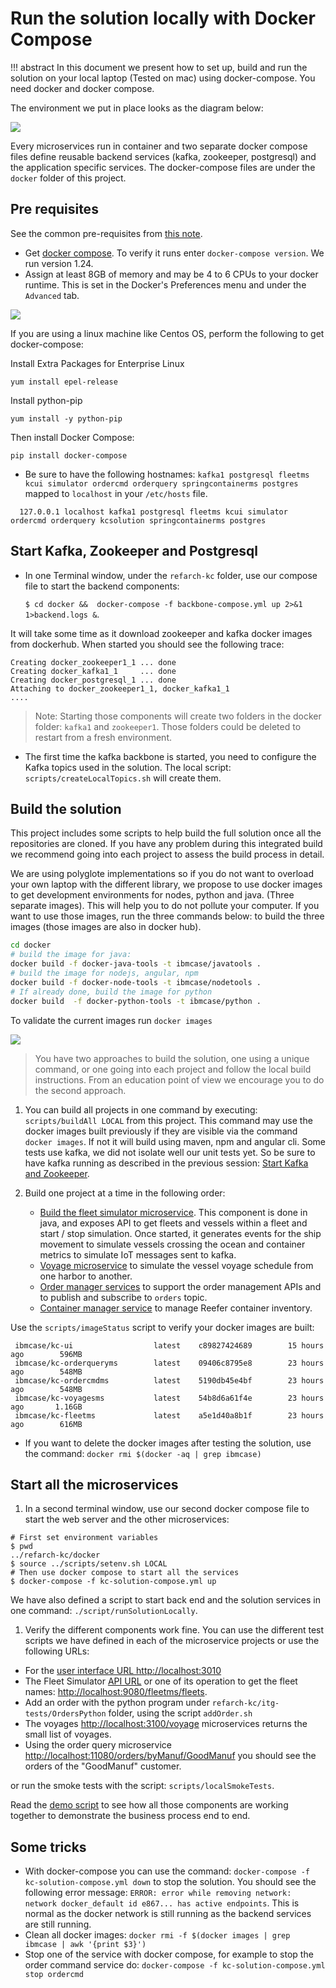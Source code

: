 # Run the solution locally with Docker Compose

!!! abstract
    In this document we present how to set up, build and run the solution on your local laptop (Tested on mac) using docker-compose. You need docker and docker compose. 

The environment we put in place looks as the diagram below:

![](local-deployment.png)

Every microservices run in container and two separate docker compose files define reusable backend services (kafka, zookeeper, postgresql) and the application specific services. The docker-compose files are under the `docker` folder of this project.

## Pre requisites 

See the common pre-requisites from [this note](../pre-requisites.md).

* Get [docker compose](https://docs.docker.com/compose/install/). To verify it runs enter `docker-compose version`. We run version 1.24.
* Assign at least 8GB of memory and may be 4 to 6 CPUs to your docker runtime. This is set in the Docker's Preferences menu and under the `Advanced` tab.

![](docker-preferences.png)

If you are using a linux machine like Centos OS, perform the following to get docker-compose:

Install Extra Packages for Enterprise Linux
```
yum install epel-release
```

Install python-pip
```
yum install -y python-pip
```

Then install Docker Compose:

```
pip install docker-compose
```


* Be sure to have the following hostnames: `kafka1 postgresql fleetms kcui simulator ordercmd orderquery springcontainerms postgres` mapped to `localhost` in your `/etc/hosts` file.  

```
  127.0.0.1	localhost kafka1 postgresql fleetms kcui simulator ordercmd orderquery kcsolution springcontainerms postgres
```


## Start Kafka, Zookeeper and Postgresql

* In one Terminal window, under the `refarch-kc` folder, use our compose file to start the backend components:   

  `$ cd docker &&  docker-compose -f backbone-compose.yml up 2>&1 1>backend.logs &`.

It will take some time as it download zookeeper and kafka docker images from dockerhub. When started you should see the following trace:
```
Creating docker_zookeeper1_1 ... done
Creating docker_kafka1_1     ... done
Creating docker_postgresql_1 ... done
Attaching to docker_zookeeper1_1, docker_kafka1_1
....
```
 > Note: Starting those components will create two folders in the docker folder: `kafka1` and `zookeeper1`. Those folders could be deleted to restart from a fresh environment.  

* The first time the kafka backbone is started, you need to configure the Kafka topics used in the solution. The local script: `scripts/createLocalTopics.sh` will create them.



## Build the solution

This project includes some scripts to help build the full solution once all the repositories are cloned. If you have any problem during this integrated build we recommend going into each project to assess the build process in detail. 

We are using polyglote implementations so if you do not want to overload your own laptop with the different library, we propose to use docker images to get development environments for nodes, python and java. (Three separate images). This will help you to do not pollute your computer. 
If you want to use those images, run the three commands below: to build the three images (those images are also in docker hub). 

```sh
cd docker
# build the image for java:
docker build -f docker-java-tools -t ibmcase/javatools .
# build the image for nodejs, angular, npm
docker build -f docker-node-tools -t ibmcase/nodetools .
# If already done, build the image for python
docker build  -f docker-python-tools -t ibmcase/python .
```

To validate the current images run `docker images`

![](images-1.png)


> You have two approaches to build the solution, one using a unique command, or one going into each project and follow the local build instructions. From an education point of view we encourage you to do the second approach. 

1. You can build all projects in one command by executing: `scripts/buildAll LOCAL` from this project. This command may use the docker images built previously if they are visible via the command `docker images`. If not it will build using maven, npm and angular cli. Some tests use kafka, we did not isolate well our unit tests yet. So be sure to have kafka running as described in the previous session: [Start Kafka and Zookeeper](#start-kafka-and-zookeeper).
1. Build one project at a time in the following order:
    
      * [Build the fleet simulator microservice](https://github.com/ibm-cloud-architecture/refarch-kc-ms/tree/master/fleet-ms#run). This component is done in java, and exposes API to get fleets and vessels within a fleet and start / stop simulation. Once started, it generates events for the ship movement to simulate vessels crossing the ocean and container metrics to simulate IoT messages sent to kafka. 
      * [Voyage microservice](https://github.com/ibm-cloud-architecture/refarch-kc-ms/tree/master/voyages-ms) to simulate the vessel voyage schedule from one harbor to another.
      * [Order manager services](https://github.com/ibm-cloud-architecture/refarch-kc-order-ms) to support the order management APIs and to publish and subscribe to `orders` topic.
      * [Container manager service](https://ibm-cloud-architecture.github.io/refarch-kc-container-ms/) to manage Reefer container inventory.

Use the `scripts/imageStatus` script to verify your docker images are built:

```
 ibmcase/kc-ui                  latest    c89827424689        15 hours ago        596MB  
 ibmcase/kc-orderqueryms        latest    09406c8795e8        23 hours ago        548MB   
 ibmcase/kc-ordercmdms          latest    5190db45e4bf        23 hours ago        548MB   
 ibmcase/kc-voyagesms           latest    54b8d6a61f4e        23 hours ago       1.16GB   
 ibmcase/kc-fleetms             latest    a5e1d40a8b1f        23 hours ago        616MB   

```

* If you want to delete the docker images after testing the solution, use the command:
`docker rmi $(docker -aq | grep ibmcase)`

## Start all the microservices

1. In a second terminal window, use our second docker compose file to start the web server and the other microservices: 

```
# First set environment variables
$ pwd
../refarch-kc/docker
$ source ../scripts/setenv.sh LOCAL
# Then use docker compose to start all the services
$ docker-compose -f kc-solution-compose.yml up
```
We have also defined a script to start back end and the solution services in one command: `./script/runSolutionLocally`.

1. Verify the different components work fine. You can use the different test scripts we have defined in each of the microservice projects or use the following URLs:
  * For the [user interface URL http://localhost:3010](http://localhost:3010)
  * The Fleet Simulator [API URL](http://localhost:9080/api/explorer/) or one of its operation to get the fleet names: [http://localhost:9080/fleetms/fleets](http://localhost:9080/fleetms/fleets).
  * Add an order with the python program under `refarch-kc/itg-tests/OrdersPython` folder, using the script `addOrder.sh`
  * The voyages [http://localhost:3100/voyage](http://localhost:3100/voyage) microservices returns the small list of voyages.
  * Using the order query microservice [http://localhost:11080/orders/byManuf/GoodManuf](http://localhost:11080/orders/byManuf/GoodManuf) you should see the orders of the "GoodManuf" customer.

or run the smoke tests with the script: `scripts/localSmokeTests`.

Read the [demo script](../demo/readme.md) to see how all those components are working together to demonstrate the business process end to end.

## Some tricks

* With docker-compose you can use the command: `docker-compose -f kc-solution-compose.yml down` to stop the solution. You should see the following error message: `ERROR: error while removing network: network docker_default id e867... has active endpoints`. This is normal as the docker network is still running as the backend services are still running. 
* Clean all docker images: `docker rmi -f $(docker images | grep ibmcase | awk '{print $3}')`
* Stop one of the service with docker compose, for example to stop the order command service do: `docker-compose -f kc-solution-compose.yml  stop ordercmd` 
